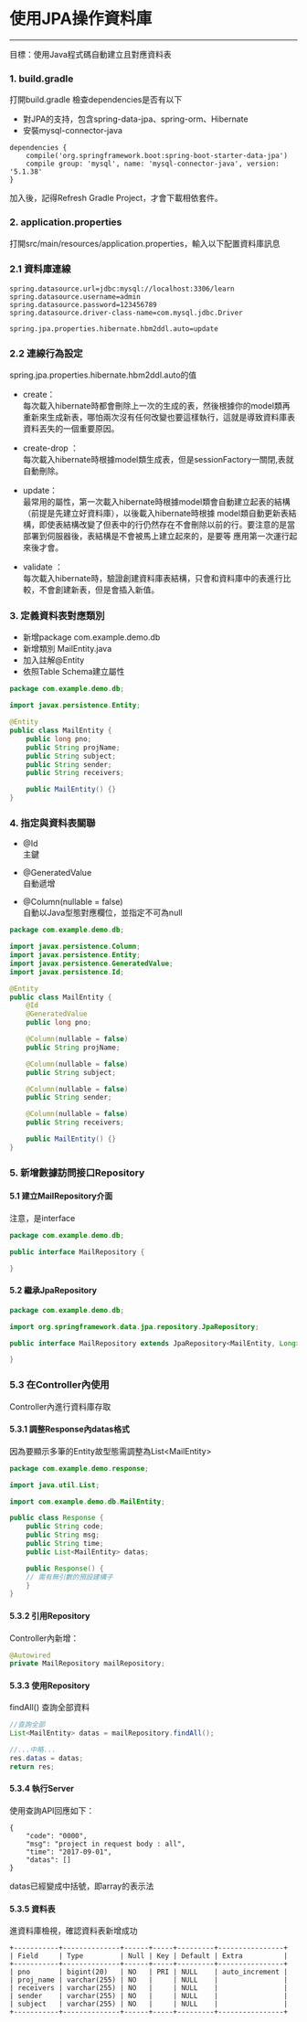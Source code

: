 # 使用JPA操作資料庫

---

目標：使用Java程式碼自動建立且對應資料表

### 1. build.gradle

打開build.gradle 檢查dependencies是否有以下

* 對JPA的支持，包含spring-data-jpa、spring-orm、Hibernate
* 安裝mysql-connector-java

```
dependencies {
    compile('org.springframework.boot:spring-boot-starter-data-jpa')
    compile group: 'mysql', name: 'mysql-connector-java', version: '5.1.38'
}
```

加入後，記得Refresh Gradle Project，才會下載相依套件。

### 2. application.properties

打開src/main/resources/application.properties，輸入以下配置資料庫訊息

### 2.1 資料庫連線

```
spring.datasource.url=jdbc:mysql://localhost:3306/learn
spring.datasource.username=admin
spring.datasource.password=123456789
spring.datasource.driver-class-name=com.mysql.jdbc.Driver

spring.jpa.properties.hibernate.hbm2ddl.auto=update
```

### 2.2 連線行為設定

spring.jpa.properties.hibernate.hbm2ddl.auto的值

* create：  
  每次載入hibernate時都會刪除上一次的生成的表，然後根據你的model類再重新來生成新表，哪怕兩次沒有任何改變也要這樣執行，這就是導致資料庫表資料丟失的一個重要原因。

* create-drop ：  
  每次載入hibernate時根據model類生成表，但是sessionFactory一關閉,表就自動刪除。

* update：  
  最常用的屬性，第一次載入hibernate時根據model類會自動建立起表的結構（前提是先建立好資料庫），以後載入hibernate時根據 model類自動更新表結構，即使表結構改變了但表中的行仍然存在不會刪除以前的行。要注意的是當部署到伺服器後，表結構是不會被馬上建立起來的，是要等 應用第一次運行起來後才會。

* validate ：  
  每次載入hibernate時，驗證創建資料庫表結構，只會和資料庫中的表進行比較，不會創建新表，但是會插入新值。

### 3. 定義資料表對應類別

* 新增package com.example.demo.db
* 新增類別 MailEntity.java
* 加入註解@Entity
* 依照Table Schema建立屬性

```java
package com.example.demo.db;

import javax.persistence.Entity;

@Entity
public class MailEntity {
    public long pno;
    public String projName;
    public String subject;
    public String sender;
    public String receivers;

    public MailEntity() {}
}
```

### 4. 指定與資料表關聯

* @Id  
  主鍵

* @GeneratedValue  
  自動遞增

* @Column\(nullable = false\)  
  自動以Java型態對應欄位，並指定不可為null

```java
package com.example.demo.db;

import javax.persistence.Column;
import javax.persistence.Entity;
import javax.persistence.GeneratedValue;
import javax.persistence.Id;

@Entity
public class MailEntity {
    @Id
    @GeneratedValue
    public long pno;

    @Column(nullable = false)
    public String projName;

    @Column(nullable = false)
    public String subject;

    @Column(nullable = false)
    public String sender;

    @Column(nullable = false)
    public String receivers;

    public MailEntity() {}
}
```

### 5. **新增數據訪問接口Repository**

#### 5.1 建立MailRepository介面

注意，是interface

```java
package com.example.demo.db;

public interface MailRepository {

}
```

#### 5.2 繼承JpaRepository

```java
package com.example.demo.db;

import org.springframework.data.jpa.repository.JpaRepository;

public interface MailRepository extends JpaRepository<MailEntity, Long> {

}
```

### 5.3 在Controller內使用

Controller內進行資料庫存取

#### 5.3.1 調整Response內datas格式

因為要顯示多筆的Entity故型態需調整為List&lt;MailEntity&gt;

```java
package com.example.demo.response;

import java.util.List;

import com.example.demo.db.MailEntity;

public class Response {
    public String code;
    public String msg;
    public String time;
    public List<MailEntity> datas;

    public Response() {
    // 需有無引數的預設建構子
    }
}
```

#### 5.3.2 引用Repository

Controller內新增：

```java
@Autowired
private MailRepository mailRepository;
```

#### 5.3.3 使用Repository

findAll\(\) 查詢全部資料

```java
//查詢全部
List<MailEntity> datas = mailRepository.findAll();

//...中略...
res.datas = datas;
return res;
```

#### 5.3.4 執行Server

使用查詢API回應如下：

```
{
    "code": "0000",
    "msg": "project in request body : all",
    "time": "2017-09-01",
    "datas": []
}
```

datas已經變成中括號，即array的表示法

#### 5.3.5 資料表

進資料庫檢視，確認資料表新增成功

```
+-----------+--------------+------+-----+---------+----------------+
| Field     | Type         | Null | Key | Default | Extra          |
+-----------+--------------+------+-----+---------+----------------+
| pno       | bigint(20)   | NO   | PRI | NULL    | auto_increment |
| proj_name | varchar(255) | NO   |     | NULL    |                |
| receivers | varchar(255) | NO   |     | NULL    |                |
| sender    | varchar(255) | NO   |     | NULL    |                |
| subject   | varchar(255) | NO   |     | NULL    |                |
+-----------+--------------+------+-----+---------+----------------+
```



